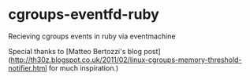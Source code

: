 cgroups-eventfd-ruby
====================

Recieving cgroups events in ruby via eventmachine

Special thanks to [Matteo Bertozzi's blog post](http://th30z.blogspot.co.uk/2011/02/linux-cgroups-memory-threshold-notifier.html for much inspiration.)
